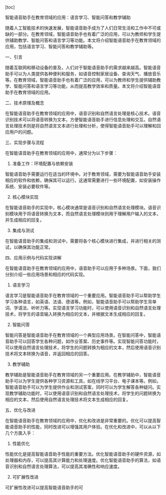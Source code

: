 
[toc]                    
                
                
智能语音助手在教育领域的应用：语言学习、智能问答和教学辅助

随着人工智能技术的快速发展，智能语音助手成为了人们日常生活和工作中不可或缺的一部分。在教育领域，智能语音助手也有着广泛的应用，可以为教师和学生提供辅助教学、智能问答和语言学习等功能。本文将介绍智能语音助手在教育领域的应用，包括语言学习、智能问答和教学辅助等。

一、引言

随着互联网和移动设备的普及，人们对于智能语音助手的需求越来越高。智能语音助手可以为人类提供各种便利和服务，如语音控制家居设备、查询天气、播放音乐等。在教育领域，智能语音助手也有着广泛的应用，可以为教师和学生提供辅助教学、智能问答和语言学习等功能，从而提高教学效率和质量。本文将介绍智能语音助手在教育领域的应用。

二、技术原理及概念

在智能语音助手在教育领域的应用中，语音识别和自然语言处理是核心技术。语音识别技术可以将语音转换为文本，方便智能语音助手进行信息处理和交互。自然语言处理技术则是将自然语言文本进行处理和分析，使得智能语音助手可以理解和回应用户的问题。

三、实现步骤与流程

在智能语音助手在教育领域的应用中，通常分为以下步骤：

1. 准备工作：环境配置与依赖安装

智能语音助手需要运行在适当的环境中。对于教育领域，需要为智能语音助手安装相应的软件和依赖，确保其可以运行。这通常需要进行一些环境配置，如安装操作系统、安装必要软件等。

2. 核心模块实现

在智能语音助手的实现中，核心模块通常是语音识别和自然语言处理模块。语音识别模块用于将语音转换为文本，而自然语言处理模块则用于理解用户输入的文本，并生成相应的回复。

3. 集成与测试

在智能语音助手的集成和测试中，需要将各个核心模块进行集成，并进行相关的测试，以确保其功能正常。

四、应用示例与代码实现讲解

在智能语音助手在教育领域的应用中，语音助手可以应用于多种场景。下面，我们分别介绍一些应用场景和相应的代码实现。

1. 语言学习

语言学习是智能语音助手在教育领域的一个重要应用。智能语音助手可以帮助学生学习各种语言，如英语、法语、德语等。例如，智能语音助手可以帮助学生背单词、学语法、听听力等。实现语言学习功能时，可以使用语音识别和自然语言处理技术，将学生的语音输入转换为相应的文本，并根据文本生成相应的回复。

2. 智能问答

智能问答是智能语音助手在教育领域的一个典型应用场景。在智能问答中，智能语音助手可以回答学生各种问题，如作业答案、历史事件等。实现智能问答功能时，可以使用自然语言处理技术，将学生的问题转换为相应的文本，然后使用语音识别技术将文本转换为语音，并返回相应的回答。

3. 教学辅助

教学辅助是智能语音助手在教育领域的另一个重要应用。在教学辅助中，智能语音助手可以为学生提供各种学习资源和工具，如在线学习平台、电子课本等。例如，智能语音助手可以为学生提供作业和测试答案，同时可以为学生解答各种疑问。实现教学辅助功能时，可以使用语音识别和自然语言处理技术，将学生的问题转换为相应的文本，然后使用自然语言处理技术将文本生成相应的回复。

五、优化与改进

在智能语音助手在教育领域的应用中，优化和改进是非常重要的。优化可以提高智能语音助手的性能，同时改进可以增强其用户体验。在优化和改进中，可以从以下几个方面入手：

1. 性能优化

性能优化是提高智能语音助手性能的重要方法。优化智能语音助手的硬件资源，如处理器和内存，可以提高其计算能力和处理速度。优化智能语音助手的算法，如语音识别和自然语言处理算法，可以提高其准确性和响应速度。

2. 可扩展性改进

可扩展性改进可以提高智能语音助手的可

